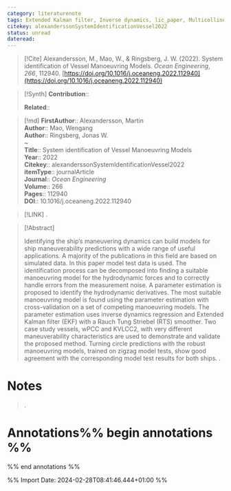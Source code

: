 ```yaml
---
category: literaturenote
tags: Extended Kalman filter, Inverse dynamics, lic_paper, Multicollinearity, RTS smoother, Ship manoeuvring, System identification
citekey: alexanderssonSystemIdentificationVessel2022
status: unread
dateread:
---
```


> [!Cite]
> Alexandersson, M., Mao, W., & Ringsberg, J. W. (2022). System identification of Vessel Manoeuvring Models. _Ocean Engineering_, _266_, 112940. [https://doi.org/10.1016/j.oceaneng.2022.112940](https://doi.org/10.1016/j.oceaneng.2022.112940)

>[!Synth]
>**Contribution**:: 
>
>**Related**:: 
>

>[!md]
> **FirstAuthor**:: Alexandersson, Martin  
> **Author**:: Mao, Wengang  
> **Author**:: Ringsberg, Jonas W.  
~    
> **Title**:: System identification of Vessel Manoeuvring Models  
> **Year**:: 2022   
> **Citekey**:: alexanderssonSystemIdentificationVessel2022  
> **itemType**:: journalArticle  
> **Journal**:: *Ocean Engineering*  
> **Volume**:: 266   
> **Pages**:: 112940  
> **DOI**:: 10.1016/j.oceaneng.2022.112940    

> [!LINK] 
>.

> [!Abstract]
>
> Identifying the ship’s maneuvering dynamics can build models for ship maneuverability predictions with a wide range of useful applications. A majority of the publications in this field are based on simulated data. In this paper model test data is used. The identification process can be decomposed into finding a suitable manoeuvring model for the hydrodynamic forces and to correctly handle errors from the measurement noise. A parameter estimation is proposed to identify the hydrodynamic derivatives. The most suitable manoeuvring model is found using the parameter estimation with cross-validation on a set of competing manoeuvring models. The parameter estimation uses inverse dynamics regression and Extended Kalman filter (EKF) with a Rauch Tung Striebel (RTS) smoother. Two case study vessels, wPCC and KVLCC2, with very different maneuverability characteristics are used to demonstrate and validate the proposed method. Turning circle predictions with the robust manoeuvring models, trained on zigzag model tests, show good agreement with the corresponding model test results for both ships.
>.
> 
# Notes
>.


# Annotations%% begin annotations %%


%% end annotations %%

%% Import Date: 2024-02-28T08:41:46.444+01:00 %%
